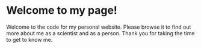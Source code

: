 # Welcome to my page!

Welcome to the code for my personal website. Please browse it to find out more about me as a scientist and as a person. Thank you for taking the time to get to know me.
